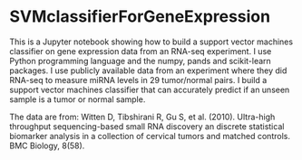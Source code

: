 # SVMclassifierForGeneExpression
This is a Jupyter notebook showing how to build a support vector machines classifier on gene expression data from an RNA-seq experiment.  I use 
Python programming language and the numpy, pands and scikit-learn packages.  I use publicly available data from an experiment where they did 
RNA-seq to measure miRNA levels in 29 tumor/normal pairs.  I build a support vector machines classifier that can accurately predict if an 
unseen sample is a tumor or normal sample.

The data are from:
Witten  D,  Tibshirani  R,  Gu  S,  et  al.  (2010).  Ultra-high  throughput  sequencing-based  small
RNA discovery an discrete statistical biomarker analysis in a collection of cervical tumors and
matched controls.  BMC Biology, 8(58).
